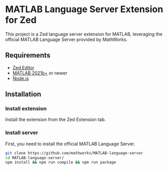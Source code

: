 # MATLAB Language Server Extension for Zed

This project is a Zed language server extension for MATLAB, leveraging the official MATLAB Language Server provided by MathWorks.

## Requirements

*   [Zed Editor](https://zed.dev/)
*   [MATLAB 2021b+](https://mathworks.com/products/matlab.html) or newer
*   [Node.js](https://nodejs.org/)

## Installation
### Install extension
Install the extension from the Zed Extension tab.

### Install server
First, you need to install the official MATLAB Language Server.

```bash
git clone https://github.com/mathworks/MATLAB-language-server
cd MATLAB-language-server/
npm install && npm run compile && npm run package
```
